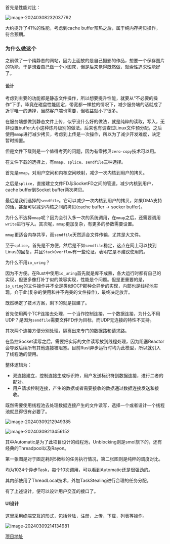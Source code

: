 首先是性能对比：

![image-20240308232037792](/Users/joker/GolandProjects/rustatic-go/img/image-20240308232037792.png)

大约提升了41%的性能，考虑到cache buffer预热之后，属于纯内存拷贝操作，符合预期。

### 为什么做这个

之前做了一个纯静态的网站，因为上面放的是自己摄影的作品，想要一个保存图片的功能，于是想着自己做一个小图床，但是后来觉得既然做，就索性追求性能好了。

#### 设计

考虑到主要的功能都是静态文件操作，所以想要提升性能，就要从“不必要的操作”下手。毕竟在磁盘性能固定，带宽都一样拉的情况下，减少服务端的活就成了近乎唯一的选择，当然客户端也需要，但收益就小了很多。



在服务端想做到静态文件上传，似乎没什么好的做法，就是纯粹的读取，写入，无非设置buffer大小这种炼丹级别的做法。后来也有调查过Linux文件预分配，之后使用`mmap`进行减少拷贝，考虑到上传是一次操作，所以为了减少开发难度，决定暂时搁置。

但是文件下载则是一个值得考究的问题，因为有零拷贝`zero-copy`技术可以用。



在文件下载的选择上，有`mmap`、`splice`、`sendfile`三种选择。

首先是`mmap`，对用户空间和内核空间映射，减少一次内核到用户的拷贝。

之后是`splice`，直接建立文件FD与SocketFD之间的管道，减少内核到用户，cache buffer到Socket buffer两次拷贝。

最后是我们选择的`sendfile`。它可以减少一次内核到用户的拷贝，如果DMA支持的话，甚至可以减少内核之间的拷贝(cache buffer -> socker buffer)。

为什么不选择`mmap`呢？因为会引入多一次的系统调用，在`mmap`之后，还需要调用`write`进行写入。其次呢，`mmap`更加复杂，有更多的参数需要设置。

`mmap`更适合内存共享，而`sendfile`天然适合文件传输，尤其是大文件。

至于`splice`，首先是不方便，然后是不如`sendfile`稳定，这点在网上可以找到Linus的回复，并且`StackOverflow`有一些论证，表明它是不建议使用的。



为什么不用`io_uring`？

因为不方便。在Rust中使用`io_uring`首先就是库不成熟，各大运行时都有自己的实现，但更多像打补丁似的兼容实现，性能是个问题。但是更重要的是，`io_uring`的文件操作并不全是类似IOCP那种全异步的实现，内部也是线程池实现，介于此(复杂的使用和并不完美的文件操作)，最终决定放弃。



既然确定了技术方案，剩下的就是搭建了。

首先使用两个TCP连接去处理，一个当作控制连接，一个数据连接，为什么不用UDP？是因为`sendfile`需要文件FD作为目标，而UDP无连接的特性不支持。

其次两个连接方便分别处理，隔离出来专门的数据路和请求路。

在监控Socket读写之后，需要把实际的文件读写放到线程处理，因为阻塞Reactor会导致后续所有其他连接被阻塞。目前Rust异步运行时均为此模型，所以就引入了线程池的使用。

整体逻辑为：

- 双连接建立，控制连接生成标识符，用户发送标识符到数据连接，进行二者的配对。
- 用户请求控制连接，产生的数据或者需要接收的数据通过数据连接发送和接收。

既然需要使用线程池去处理数据连接产生的文件读写，选择一个或者设计一个线程池就显得很有必要了。

![image-20240309212949385](/Users/joker/GolandProjects/rustatic-go/img/image-20240309212949385.png)

![image-20240309213456152](/Users/joker/GolandProjects/rustatic-go/img/image-20240309213456152.png)

其中Automatic是为了此项目设计的线程池，Unblocking则是smol旗下的，还有经典的Threadpool以及Rayon。

第一张图是对于固定耗时5微秒的任务执行情况，第二张图则是纯粹的调度对比。

均为1024个异步Task，每个10次调用，可以看到Automatic还是很强劲的。

其内部使用了ThreadLocal技术，外加TaskStealing进行合理的任务分配。



有了上述设计，便可以设计用户交互的接口了。

#### UI设计

这里采用终端交互的形式，包括登陆，注册，上传，下载，列表等操作。

![image-20240309214134981](/Users/joker/GolandProjects/rustatic-go/img/image-20240309214134981.png)

[项目地址](https://github.com/SuanCaiYv/rustatic)

